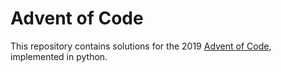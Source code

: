# Advent of Code

This repository contains solutions for the 2019 [Advent of Code](https://adventofcode.com/), implemented in python.